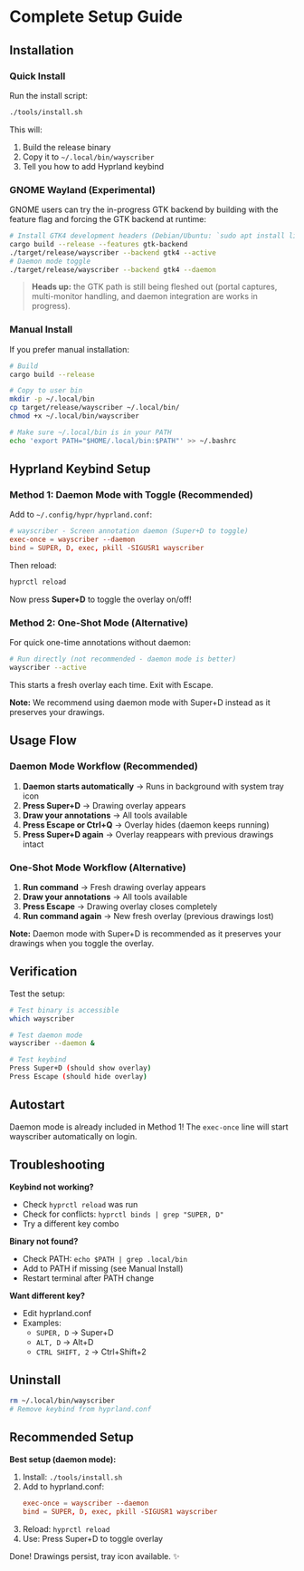 # Complete Setup Guide

## Installation

### Quick Install

Run the install script:
```bash
./tools/install.sh
```

This will:
1. Build the release binary
2. Copy it to `~/.local/bin/wayscriber`
3. Tell you how to add Hyprland keybind

### GNOME Wayland (Experimental)

GNOME users can try the in-progress GTK backend by building with the feature flag and forcing the GTK backend at runtime:

```bash
# Install GTK4 development headers (Debian/Ubuntu: `sudo apt install libgtk-4-dev libgdk-pixbuf-2.0-dev`)
cargo build --release --features gtk-backend
./target/release/wayscriber --backend gtk4 --active
# Daemon mode toggle
./target/release/wayscriber --backend gtk4 --daemon
```

> **Heads up:** the GTK path is still being fleshed out (portal captures, multi-monitor handling, and daemon integration are works in progress).

### Manual Install

If you prefer manual installation:

```bash
# Build
cargo build --release

# Copy to user bin
mkdir -p ~/.local/bin
cp target/release/wayscriber ~/.local/bin/
chmod +x ~/.local/bin/wayscriber

# Make sure ~/.local/bin is in your PATH
echo 'export PATH="$HOME/.local/bin:$PATH"' >> ~/.bashrc
```

## Hyprland Keybind Setup

### Method 1: Daemon Mode with Toggle (Recommended)

Add to `~/.config/hypr/hyprland.conf`:

```conf
# wayscriber - Screen annotation daemon (Super+D to toggle)
exec-once = wayscriber --daemon
bind = SUPER, D, exec, pkill -SIGUSR1 wayscriber
```

Then reload:
```bash
hyprctl reload
```

Now press **Super+D** to toggle the overlay on/off!

### Method 2: One-Shot Mode (Alternative)

For quick one-time annotations without daemon:

```bash
# Run directly (not recommended - daemon mode is better)
wayscriber --active
```

This starts a fresh overlay each time. Exit with Escape.

**Note:** We recommend using daemon mode with Super+D instead as it preserves your drawings.

## Usage Flow

### Daemon Mode Workflow (Recommended)

1. **Daemon starts automatically** → Runs in background with system tray icon
2. **Press Super+D** → Drawing overlay appears
3. **Draw your annotations** → All tools available
4. **Press Escape or Ctrl+Q** → Overlay hides (daemon keeps running)
5. **Press Super+D again** → Overlay reappears with previous drawings intact

### One-Shot Mode Workflow (Alternative)

1. **Run command** → Fresh drawing overlay appears
2. **Draw your annotations** → All tools available
3. **Press Escape** → Drawing overlay closes completely
4. **Run command again** → New fresh overlay (previous drawings lost)

**Note:** Daemon mode with Super+D is recommended as it preserves your drawings when you toggle the overlay.

## Verification

Test the setup:

```bash
# Test binary is accessible
which wayscriber

# Test daemon mode
wayscriber --daemon &

# Test keybind
Press Super+D (should show overlay)
Press Escape (should hide overlay)
```

## Autostart

Daemon mode is already included in Method 1! The `exec-once` line will start wayscriber automatically on login.

## Troubleshooting

**Keybind not working?**
- Check `hyprctl reload` was run
- Check for conflicts: `hyprctl binds | grep "SUPER, D"`
- Try a different key combo

**Binary not found?**
- Check PATH: `echo $PATH | grep .local/bin`
- Add to PATH if missing (see Manual Install)
- Restart terminal after PATH change

**Want different key?**
- Edit hyprland.conf
- Examples:
  - `SUPER, D` → Super+D
  - `ALT, D` → Alt+D
  - `CTRL SHIFT, 2` → Ctrl+Shift+2

## Uninstall

```bash
rm ~/.local/bin/wayscriber
# Remove keybind from hyprland.conf
```

## Recommended Setup

**Best setup (daemon mode):**

1. Install: `./tools/install.sh`
2. Add to hyprland.conf:
   ```conf
   exec-once = wayscriber --daemon
   bind = SUPER, D, exec, pkill -SIGUSR1 wayscriber
   ```
3. Reload: `hyprctl reload`
4. Use: Press Super+D to toggle overlay

Done! Drawings persist, tray icon available. ✨
